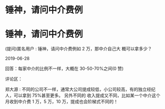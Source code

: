 # 锤神，请问中介费例

# 锤神，请问中介费例

(提问)匿名用户 : 锤神，请问中介费例如 2 万，那中介自己大 概可以拿多少？

2019-06-28

回答：每家中介的比例不一样，大概在 30-50-70%之间(0 赞)

评论区：

郑大源 : 不同的公司不一样，通常大公司提成较低，小公司较高，有的独立经纪人，可以拿到 75%甚至更多。 另外不同的 收入提成又不同，比如某一个中介这个月收到中介费 1 万，5 万，10 万，提成也会阶梯式不同的！
